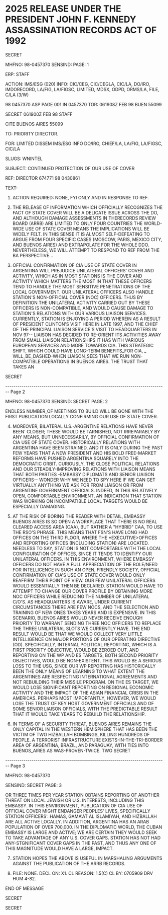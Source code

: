 # 2025 RELEASE UNDER THE PRESIDENT JOHN F. KENNEDY ASSASSINATION RECORDS ACT OF 1992

SECRET

MHFNO: 98-0457370
SENSIND:
PAGE: 1

ERP:
STAFF

ACTION: IMS/ESG (020) INFO: CIC/CEG, CIC/CEGLA, CIC/LA, DO/IRO, IMDORECORD,
LA/FIG, LA/FIGSC, LIMITED, MDSX, ODPD, ORMS/LA, FILE, C/LA (3/W)

98 0457370 ASP PAGE 001 IN 0457370
TOR: 061908Z FEB 98 BUEN 55099

SECRET 061900Z FEB 98 STAFF

CITE BUENOS AIRES 55099

TO: PRIORITY DIRECTOR.

FOR: LIMITED DISSEM IMS/ESG INFO DO/IRO, CHIEF/LA, LA/FIG, LA/FIGSC,
CIC/LA

SLUGS: WNINTEL

SUBJECT: CONTINUED PROTECTION OF OUR USE OF COVER

REF: DIRECTOR 674771 98 0430861

TEXT:

1. ACTION REQUIRED: NONE, FYI ONLY AND IN RESPONSE TO REF.

2. THE RELEASE OF INFORMATION WHICH OFFICIALLY RECOGNIZES THE
   FACT OF STATE COVER WILL BE A DELICATE ISSUE ACROSS THE DO, AND
   ALTHOUGH DAMAGE ASSESSMENTS IN THE<JFK ASSASSINATION>RECORDS REVIEW
   BOARD (ARRB) ARE LIMITED TO ONLY FOUR COUNTRIES THE WORLD-WIDE USE
   OF STATE COVER MEANS THE IMPLICATIONS WILL BE WIDELY FELT. IN THIS
   SENSE IT IS ALMOST SELF-DEFEATING TO ARGUE FROM FOUR SPECIFIC CASES
   (MOSCOW, PARIS, MEXICO CITY, AND BUENOS AIRES) AND EXTRAPOLATE FOR
   THE WHOLE DDO. NEVERTHELESS, WE WILL ATTEMPT TO RESPOND TO REF FROM
   THE BA PERSPECTIVE...

3. OFFICIAL CONFIRMATION OF CIA USE OF STATE COVER IN ARGENTINA
   WILL PREJUDICE UNILATERAL OFFICERS' COVER AND ACTIVITY, WHICH AS IN
   MOST STATIONS IS THE COVER AND ACTIVITY WHICH MATTERS THE MOST IN
   THAT THESE OFFICERS TEND TO HANDLE THE MOST SENSITIVE PENETRATIONS OF
   THE LOCAL GOVERNMENT. OUR UNILATERAL OFFICERS ALSO HANDLE STATION'S
   NON-OFFICIAL COVER (NOC) OFFICERS. THUS BY DEFINITION THE UNILATERAL
   ACTIVITY CARRIED OUT BY THESE OFFICERS IS NON-COMPATIBLE, AND WOULD
   CAUSE DAMAGE TO STATION'S RELATIONS WITH OUR VARIOUS LIAISON
   SERVICES. CURRENTLY, STATION IS ENJOYING A PERIOD WHEREIN AS A
   RESULT OF PRESIDENT CLINTON'S VISIT HERE IN LATE 1997, AND THE CHIEF
   OF THE PRINCIPAL LIAISON SERVICE'S VISIT TO HEADQUARTERS IN NOV 97--
   LIAISON HAS DECIDED TO RE-ORIENT ITS ACTIVITIES AWAY FROM SMALL
   LIAISON RELATIONSHIPS IT HAS WITH VARIOUS EUROPEAN SERVICES AND MORE
   TOWARDS CIA. THIS STRATEGIC SHIFT, WHICH COULD HAVE LONG-TERM
   BENEFITS_FOR CIA, _ WILL_BE_DASHED-WHEN LIAISON_SEES THAT WE RUN
   NON-COMPATIBLE OPERATIONS IN BUENOS AIRES. THE TRUST THAT TAKES AN

SECRET


-------------------------------------------------------------------------------- Page 2

MHFNO: 98-0457370
SENSIND: SECRET
PAGE: 2

ENDLESS NUMBER_OF MEETINGS TO BUILD WILL BE GONE WITH THE FIRST PUBLICATION LOCALLY CONFIRMING OUR USE OF STATE COVER.

4. MOREOVER, BILATERAL U.S.-ARGENTINE RELATIONS HAVE NEVER BEEN' CLOSER; THESE WOULD BE TARNISHED, NOT IRREPARABLY BY ANY MEANS, BUT UNNECESSARILY, BY OFFICIAL CONFIRMATION OF CIA USE OF STATE COVER. HISTORICALLY RELATIONS WITH ARGENTINA HAVE BEEN STRAINED, AND IT IS ONLY DURING THE PAST FEW YEARS THAT A NEW PRESIDENT AND HIS BOLD FREE-MARKET REFORMS HAVE PUSHED ARGENTINA SQUARELY INTO THE DEMOCRATIC ORBIT. CURIOUSLY, THE CLOSE POLITICAL RELATIONS AND OUR STEADILY-IMPROVING RELATIONS WITH LIAISON MEANS THAT BOTH PARTIES -EMBASSY DIPLOMATS AND SENIOR LIAISON OFFICERS-- WONDER WHY WE NEED TO SPY HERE IF WE CAN GET VIRTUALLY ANYTHING WE ASK FOR FROM LIAISON OR FROM ARGENTINE GOVERNMENT OFFICIALS. INDEED, IN THIS RELATIVELY OPEN, COMFORTABLE ENVIRONMENT, AN INDICATION THAT STATION WAS WORKING ON INCOMPATIBLE LOCAL TARGETS WOULD BE ESPECIALLY DAMAGING.

5. AT THE RISK OF BORING THE READER WITH DETAIL, EMBASSY BUENOS AIRES IS SO OPEN A WORKPLACE THAT THERE IS NO REAL CLEARED ACCESS AREA (CAA), BUT RATHER A "HYBRID" CAA, TO USE THE RSO'S PHRASE. THIS MEANS THAT FSN'S HAVE LONG HAD OFFICES ON THE THIRD FLOOR, WHERE THE *EXECUTIVE>OFFICES AND REPORTING OFFICES (INCLUDING STATION) ARE LOCATED. NEEDLESS TO SAY, STATION IS NOT COMFORTABLE WITH THE LOCAL CONFIGURATION OF OFFICES, SINCE IT TENDS TO IDENTIFY OUR UNILATERAL OFFICERS. IN THIS ENVIRONMENT, WHERE EMBASSY OFFICERS DO NOT HAVE A FULL APPRECIATION OF THE ROLE/NEED FOR INTELLIGENCE IN SUCH AN OPEN, FRIENDLY SOCIETY, OFFICIAL CONFIRMATION OF CIA'S USE OF STATE COVER WOULD ONLY REAFFIRM THEIR POINT OF VIEW. OUR FEW UNILATERAL OFFICERS WOULD ESSENTIALLY THEN BE DECLARED. STATION WOULD HAVE TO ATTEMPT TO CHANGE OUR COVER PROFILE BY OBTAINING MORE NOC OFFICERS WHILE REDUCING THE NUMBER OF UNILATERAL C/O'S. AS HEADQUARTERS IS AWARE, UNDER CURRENT CIRCUMSTANCES THERE ARE FEW NOCS, AND THE SELECTION AND TRAINING OF NEW ONES TAKES YEARS AND IS EXPENSIVE. IN THIS SCENARIO, BUENOS AIRES WOULD NEVER RECEIVE ENOUGH PRIORITY TO WARRANT SENDING THREE NOC OFFICERS TO REPLACE THE THREE UNILATERAL SLOTS WE CURRENTLY HAVE. THE END RESULT WOULD BE THAT WE WOULD COLLECT VERY LITTLE INTELLIGENCE ON MAJOR PORTIONS OF OUR OPERATING DIRECTIVE (OD). SPECIFICALLY, INTERNAL POLITICAL REPORTING, WHICH IS A FIRST PRIORITY OBJECTIVE, WOULD BE ZEROED OUT, AND REPORTING ON THE WP AND ES TARGETS, BOTH SECOND PRIORITY OBJECTIVES, WOULD BE NON-EXISTENT. THIS WOULD BE A SERIOUS LOSS TO THE USG, SINCE OUR WP REPORTING HAS HISTORICALLY BEEN THE ONLY MEANS OF LEARNING TO WHAT EXTENT THE ARGENTINES ARE RESPECTING INTERNATIONAL AGREEMENTS AND NOT REBUILDING THEIR MISSILE PROGRAM. ON THE ES TARGET, WE WOULD LOSE SIGNIFICANT REPORTING ON REGIONAL ECONOMIC ACTIVITY AND THE IMPACT OF THE ASIAN FINANCIAL CRISIS IN THE AMERICAS. PERHAPS MOST IMPORTANTLY, HOWEVER, WE WOULD LOSE THE TRUST OF KEY HOST GOVERNMENT OFFICIALS AND OF SOME SENIOR LIAISON OFFICIALS, WITH THE PREDICTABLE RESULT THAT IT WOULD TAKE YEARS TO REBUILD THE RELATIONSHIP.

6. IN TERMS OF A SECURITY THREAT, BUENOS AIRES REMAINS THE ONLY CAPITAL IN THE WESTERN HEMISPHERE THAT HAS BEEN THE VICTIM OF TWO HIZBALLAH BOMBINGS, KILLING HUNDREDS OF PEOPLE. A TERRORIST INFRASTRUCTURE EXISTS-IN-THE-TRI-BORDER AREA OF ARGENTINA, BRAZIL, AND PARAGUAY, WITH TIES INTO BUENOS_AIRES AS WAS-PROVEN-TWICE. TWO
   SECRET


-------------------------------------------------------------------------------- Page 3

MHFNO: 98-0457370

SENSIND: SECRET PAGE: 3

OR THREE TIMES PER YEAR STATION OBTAINS REPORTING OF ANOTHER THREAT ON LOCAL JEWISH OR U.S. INTERESTS, INCLUDING THIS EMBASSY. IN THIS ENVIRONMENT, PUBLICATION OF CIA USE OF OFFICIAL COVER MIGHT ENDANGER PEOPLES' LIVES, SPECIFICALLY STATION OFFICERS'. HAMAS, GAMA'AT AL ISLAMIYAH, AND HIZBALLAH ARE ALL ACTIVE LOCALLY. IN ADDITION, ARGENTINA HAS AN ARAB POPULATION OF OVER 700,000. IN THE DIPLOMATIC WORLD, THE CUBAN EMBASSY IS LARGE AND ACTIVE; WE ARE CERTAIN THEY WOULD SEEK TO TAKE ADVANTAGE OF ANY U.S. COVER GAPS. STATION HAS NOT HAD ANY-STGNIFICANT COVER GAPS IN THE PAST, AND THUS ANY ONE OF THIS MAGNITUDE WOULD HAVE A LARGE, IMPACT.

7. STATION HOPES THE ABOVE IS USEFUL IN MARSHALING ARGUMENTS AGAINST THE PUBLICATION OF THE ARRB RECORDS.

8. FILE: NONE. DECL ON: X1. CL REASON: 1.5(C) CL BY: 0705909
   DRV HUM 4-82.

END OF MESSAGE

SECRET

SECRET
